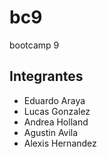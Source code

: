 # bc9
bootcamp 9
## Integrantes
- Eduardo Araya
- Lucas Gonzalez
- Andrea Holland
- Agustin Avila
- Alexis Hernandez
